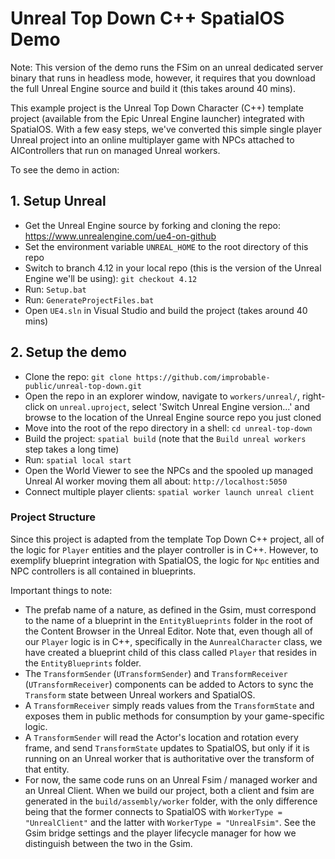 # Unreal Top Down C++ SpatialOS Demo

Note: This version of the demo runs the FSim on an unreal dedicated server binary that runs in headless mode, however, it requires that you download the full Unreal Engine source and build it (this takes around 40 mins).

This example project is the Unreal Top Down Character (C++) template project (available from the Epic Unreal Engine launcher) integrated with SpatialOS. With a few easy steps, we've converted this simple single player Unreal project into an online multiplayer game with NPCs attached to AIControllers that run on managed Unreal workers.

To see the demo in action:

## 1. Setup Unreal

- Get the Unreal Engine source by forking and cloning the repo: https://www.unrealengine.com/ue4-on-github
- Set the environment variable `UNREAL_HOME` to the root directory of this repo
- Switch to branch 4.12 in your local repo (this is the version of the Unreal Engine we'll be using): `git checkout 4.12`
- Run: `Setup.bat`
- Run: `GenerateProjectFiles.bat`
- Open `UE4.sln` in Visual Studio and build the project (takes around 40 mins)

## 2. Setup the demo

- Clone the repo: `git clone https://github.com/improbable-public/unreal-top-down.git`
- Open the repo in an explorer window, navigate to `workers/unreal/`, right-click on `unreal.uproject`, select 'Switch Unreal Engine version...' and browse to the location of the Unreal Engine source repo you just cloned
- Move into the root of the repo directory in a shell: `cd unreal-top-down`
- Build the project: `spatial build` (note that the `Build unreal workers` step takes a long time)
- Run: `spatial local start`
- Open the World Viewer to see the NPCs and the spooled up managed Unreal AI worker moving them all about: `http://localhost:5050`
- Connect multiple player clients: `spatial worker launch unreal client`

### Project Structure

Since this project is adapted from the template Top Down C++ project, all of the logic for `Player` entities and the player controller is in C++. However, to exemplify blueprint integration with SpatialOS, the logic for `Npc` entities and NPC controllers is all contained in blueprints.

Important things to note:
- The prefab name of a nature, as defined in the Gsim, must correspond to the name of a blueprint in the `EntityBlueprints` folder in the root of the Content Browser in the Unreal Editor. Note that, even though all of our `Player` logic is in C++, specifically in the `AunrealCharacter` class, we have created a blueprint child of this class called `Player` that resides in the `EntityBlueprints` folder.
- The `TransformSender` (`UTransformSender`) and `TransformReceiver` (`UTransformReceiver`) components can be added to Actors to sync the `Transform` state between Unreal workers and SpatialOS.
- A `TransformReceiver` simply reads values from the `TransformState` and exposes them in public methods for consumption by your game-specific logic.
- A `TransformSender` will read the Actor's location and rotation every frame, and send `TransformState` updates to SpatialOS, but only if it is running on an Unreal worker that is authoritative over the transform of that entity.
- For now, the same code runs on an Unreal Fsim / managed worker and an Unreal Client. When we build our project, both a client and fsim are generated in the `build/assembly/worker` folder, with the only difference being that the former connects to SpatialOS with `WorkerType = "UnrealClient"` and the latter with `WorkerType = "UnrealFsim"`. See the Gsim bridge settings and the player lifecycle manager for how we distinguish between the two in the Gsim.